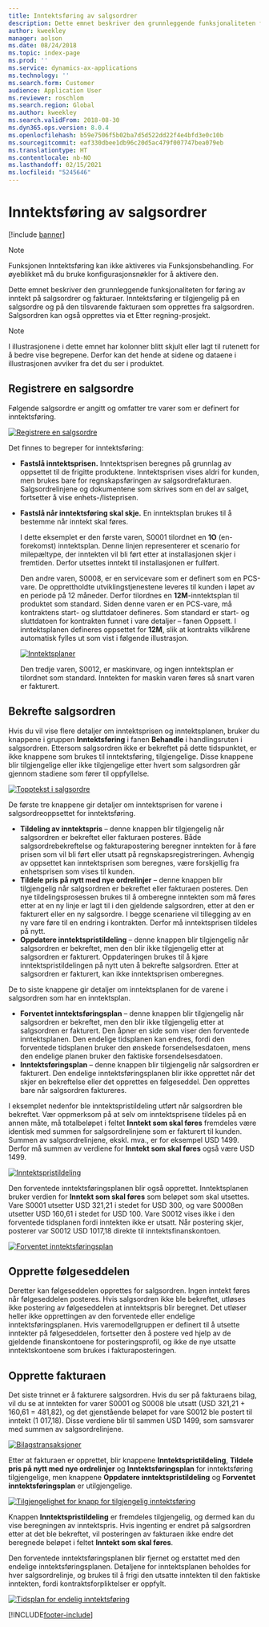 ```yaml
---
title: Inntektsføring av salgsordrer
description: Dette emnet beskriver den grunnleggende funksjonaliteten for føring av inntekt på salgsordrer og fakturaer. Inntektsføring er tilgjengelig på salgsordren og på den tilsvarende fakturaen som opprettes fra salgsordren.
author: kweekley
manager: aolson
ms.date: 08/24/2018
ms.topic: index-page
ms.prod: ''
ms.service: dynamics-ax-applications
ms.technology: ''
ms.search.form: Customer
audience: Application User
ms.reviewer: roschlom
ms.search.region: Global
ms.author: kweekley
ms.search.validFrom: 2018-08-30
ms.dyn365.ops.version: 8.0.4
ms.openlocfilehash: b59e7506f5b02ba7d5d522dd22f4e4bfd3e0c10b
ms.sourcegitcommit: eaf330dbee1db96c20d5ac479f007747bea079eb
ms.translationtype: HT
ms.contentlocale: nb-NO
ms.lasthandoff: 02/15/2021
ms.locfileid: "5245646"
---
```

# <a name="revenue-recognition-on-sales-orders"></a>Inntektsføring av salgsordrer

[!include [banner](../includes/banner.md)]

> [!NOTE]
> Funksjonen Inntektsføring kan ikke aktiveres via Funksjonsbehandling. For øyeblikket må du bruke konfigurasjonsnøkler for å aktivere den.

Dette emnet beskriver den grunnleggende funksjonaliteten for føring av inntekt på salgsordrer og fakturaer. Inntektsføring er tilgjengelig på en salgsordre og på den tilsvarende fakturaen som opprettes fra salgsordren. Salgsordren kan også opprettes via et Etter regning-prosjekt.

> [!NOTE]
> I illustrasjonene i dette emnet har kolonner blitt skjult eller lagt til rutenett for å bedre vise begrepene. Derfor kan det hende at sidene og dataene i illustrasjonen avviker fra det du ser i produktet.

## <a name="enter-a-sales-order"></a>Registrere en salgsordre

Følgende salgsordre er angitt og omfatter tre varer som er definert for inntektsføring.

[![Registrere en salgsordre](./media/revenue-recognition-so-basic-sales-order-header.png)](./media/revenue-recognition-so-basic-sales-order-header.png)

Det finnes to begreper for inntektsføring:

- **Fastslå inntektsprisen.** Inntektsprisen beregnes på grunnlag av oppsettet til de frigitte produktene. Inntektsprisen vises aldri for kunden, men brukes bare for regnskapsføringen av salgsordrefakturaen. Salgsordrelinjene og dokumentene som skrives som en del av salget, fortsetter å vise enhets-/listeprisen.
- **Fastslå når inntektsføring skal skje.** En inntektsplan brukes til å bestemme når inntekt skal føres.

    I dette eksemplet er den første varen, S0001 tilordnet en **1O** (en-forekomst) inntektsplan. Denne linjen representerer et scenario for milepæltype, der inntekten vil bli ført etter at installasjonen skjer i fremtiden. Derfor utsettes inntekt til installasjonen er fullført.

    Den andre varen, S0008, er en servicevare som er definert som en PCS-vare. De opprettholdte utviklingstjenestene leveres til kunden i løpet av en periode på 12 måneder. Derfor tilordnes en **12M**-inntektsplan til produktet som standard. Siden denne varen er en PCS-vare, må kontraktens start- og sluttdatoer defineres. Som standard er start- og sluttdatoen for kontrakten funnet i vare detaljer – fanen Oppsett. I inntektsplanen defineres oppsettet for **12M**, slik at kontrakts vilkårene automatisk fylles ut som vist i følgende illustrasjon.

    [![Inntektsplaner](./media/revenue-recognition-so-basic-revenue-schedules.png)](./media/revenue-recognition-so-basic-revenue-schedules.png)

    Den tredje varen, S0012, er maskinvare, og ingen inntektsplan er tilordnet som standard. Inntekten for maskin varen føres så snart varen er fakturert.

## <a name="confirm-the-sales-order"></a>Bekrefte salgsordren

Hvis du vil vise flere detaljer om inntektsprisen og inntektsplanen, bruker du knappene i gruppen **Inntektsføring** i fanen **Behandle** i handlingsruten i salgsordren. Ettersom salgsordren ikke er bekreftet på dette tidspunktet, er ikke knappene som brukes til inntektsføring, tilgjengelige. Disse knappene blir tilgjengelige eller ikke tilgjengelige etter hvert som salgsordren går gjennom stadiene som fører til oppfyllelse.

[![Topptekst i salgsordre](./media/revenue-recognition-so-basic-sales-order-header-02.png)](./media/revenue-recognition-so-basic-sales-order-header-02.png)

De første tre knappene gir detaljer om inntektsprisen for varene i salgsordreoppsettet for inntektsføring.

- **Tildeling av inntektspris** – denne knappen blir tilgjengelig når salgsordren er bekreftet eller fakturaen posteres. Både salgsordrebekreftelse og fakturapostering beregner inntekten for å føre prisen som vil bli ført eller utsatt på regnskapsregistreringen. Avhengig av oppsettet kan inntektsprisen som beregnes, være forskjellig fra enhetsprisen som vises til kunden.
- **Tildele pris på nytt med nye ordrelinjer** – denne knappen blir tilgjengelig når salgsordren er bekreftet eller fakturaen posteres. Den nye tildelingsprosessen brukes til å omberegne inntekten som må føres etter at en ny linje er lagt til i den gjeldende salgsordren, etter at den er fakturert eller en ny salgsordre. I begge scenariene vil tillegging av en ny vare føre til en endring i kontrakten. Derfor må inntektsprisen tildeles på nytt.
- **Oppdatere inntektspristildeling** – denne knappen blir tilgjengelig når salgsordren er bekreftet, men den blir ikke tilgjengelig etter at salgsordren er fakturert. Oppdateringen brukes til å kjøre inntektspristildelingen på nytt uten å bekrefte salgsordren. Etter at salgsordren er fakturert, kan ikke inntektsprisen omberegnes.

De to siste knappene gir detaljer om inntektsplanen for de varene i salgsordren som har en inntektsplan.

- **Forventet inntektsføringsplan** – denne knappen blir tilgjengelig når salgsordren er bekreftet, men den blir ikke tilgjengelig etter at salgsordren er fakturert. Den åpner en side som viser den forventede inntektsplanen. Den endelige tidsplanen kan endres, fordi den forventede tidsplanen bruker den ønskede forsendelsesdatoen, mens den endelige planen bruker den faktiske forsendelsesdatoen.
- **Inntektsføringsplan** – denne knappen blir tilgjengelig når salgsordren er fakturert. Den endelige inntektsføringsplanen blir ikke opprettet når det skjer en bekreftelse eller det opprettes en følgeseddel. Den opprettes bare når salgsordren faktureres.

I eksemplet nedenfor ble inntektspristildeling utført når salgsordren ble bekreftet. Vær oppmerksom på at selv om inntektsprisene tildeles på en annen måte, må totalbeløpet i feltet **Inntekt som skal føres** fremdeles være identisk med summen for salgsordrelinjene som er fakturert til kunden. Summen av salgsordrelinjene, ekskl. mva., er for eksempel USD 1499. Derfor må summen av verdiene for **Inntekt som skal føres** også være USD 1499.

[![Inntektspristildeling](./media/revenue-recognition-so-basic-revenue-price-allocation.png)](./media/revenue-recognition-so-basic-revenue-price-allocation.png)

Den forventede inntektsføringsplanen blir også opprettet. Inntektsplanen bruker verdien for **Inntekt som skal føres** som beløpet som skal utsettes. Vare S0001 utsetter USD 321,21 i stedet for USD 300, og vare S0008en utsetter USD 160,61 i stedet for USD 100. Vare S0012 vises ikke i den forventede tidsplanen fordi inntekten ikke er utsatt. Når postering skjer, posterer var S0012 USD 1017,18 direkte til inntektsfinanskontoen.

[![Forventet inntektsføringsplan](./media/revenue-recognition-so-basic-expected-rev-rec-schedule.png)](./media/revenue-recognition-so-basic-expected-rev-rec-schedule.png)

## <a name="create-the-packing-slip"></a>Opprette følgeseddelen

Deretter kan følgeseddelen opprettes for salgsordren. Ingen inntekt føres når følgeseddelen posteres. Hvis salgsordren ikke ble bekreftet, utløses ikke postering av følgeseddelen at inntektspris blir beregnet. Det utløser heller ikke opprettingen av den forventede eller endelige inntektsføringsplanen. Hvis varemodellgruppen er definert til å utsette inntekter på følgeseddelen, fortsetter den å postere ved hjelp av de gjeldende finanskontoene for posteringsprofil, og ikke de nye utsatte inntektskontoene som brukes i fakturaposteringen.

## <a name="create-the-invoice"></a>Opprette fakturaen

Det siste trinnet er å fakturere salgsordren. Hvis du ser på fakturaens bilag, vil du se at inntekten for varer S0001 og S0008 ble utsatt (USD 321,21 + 160,61 = 481,82), og det gjenstående beløpet for vare S0012 ble postert til inntekt (1 017,18). Disse verdiene blir til sammen USD 1499, som samsvarer med summen av salgsordrelinjene.

[![Bilagstransaksjoner](./media/revenue-recognition-so-voucher-transactions.png)](./media/revenue-recognition-so-voucher-transactions.png)

Etter at fakturaen er opprettet, blir knappene **Inntektspristildeling**, **Tildele pris på nytt med nye ordrelinjer** og **Inntektsføringsplan** for inntektsføring tilgjengelige, men knappene **Oppdatere inntektspristildeling** og **Forventet inntektsføringsplan** er utilgjengelige.

[![Tilgjengelighet for knapp for tilgjengelig inntektsføring](./media/revenue-recognition-so-basic-after-invoice-buttons.png)](./media/revenue-recognition-so-basic-after-invoice-buttons.png)

Knappen **Inntektspristildeling** er fremdeles tilgjengelig, og dermed kan du vise beregningen av inntektspris. Hvis ingenting er endret på salgsordren etter at det ble bekreftet, vil posteringen av fakturaen ikke endre det beregnede beløpet i feltet **Inntekt som skal føres**.

Den forventede inntektsføringsplanen blir fjernet og erstattet med den endelige inntektsføringsplanen. Detaljene for inntektsplanen beholdes for hver salgsordrelinje, og brukes til å frigi den utsatte inntekten til den faktiske inntekten, fordi kontraktsforpliktelser er oppfylt.

[![Tidsplan for endelig inntektsføring](./media/revenue-recognition-so-revenue-recognition-schedule.png)](./media/revenue-recognition-so-revenue-recognition-schedule.png)


[!INCLUDE[footer-include](../../includes/footer-banner.md)]